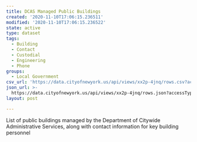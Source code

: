 ```yaml
---
title: DCAS Managed Public Buildings
created: '2020-11-10T17:06:15.236511'
modified: '2020-11-10T17:06:15.236522'
state: active
type: dataset
tags:
  - Building
  - Contact
  - Custodial
  - Engineering
  - Phone
groups:
  - Local Government
csv_url: 'https://data.cityofnewyork.us/api/views/xx2p-4jnq/rows.csv?accessType=DOWNLOAD'
json_url: >-
  https://data.cityofnewyork.us/api/views/xx2p-4jnq/rows.json?accessType=DOWNLOAD
layout: post

---
```

List of public buildings managed by the Department of Citywide Administrative Services, along with contact information for key building personnel
